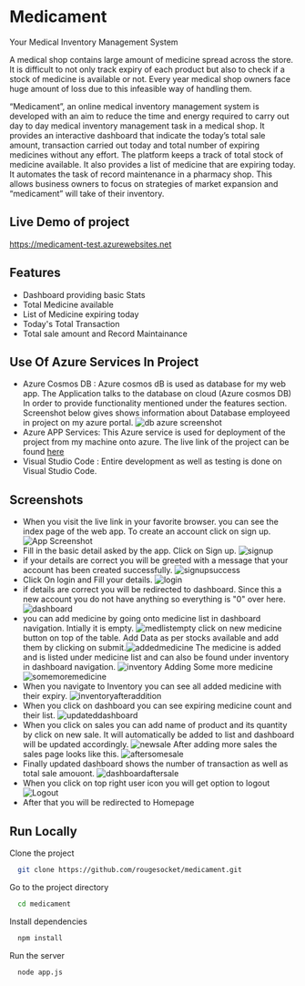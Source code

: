 
# Medicament 
Your Medical Inventory Management System

A medical shop contains large amount of medicine spread across the store. It is difficult to not only track expiry of each product but also to check if a stock of medicine is available or not. Every year medical shop owners face huge amount of loss due to this infeasible way of handling them.

“Medicament”, an online medical inventory management system is developed with an aim to reduce the time and energy required to carry out day to day medical inventory management task in a medical shop. It provides an interactive dashboard that indicate the today’s total sale amount, transaction carried out today and total number of expiring medicines without any effort. The platform keeps a track of total stock of medicine available. It also provides a list of medicine that are expiring today. It automates the task of record maintenance in a pharmacy shop. This allows business owners to focus on strategies of market expansion and “medicament” will take of their inventory.


## Live Demo of project

https://medicament-test.azurewebsites.net



## Features

- Dashboard providing basic Stats
- Total Medicine available
- List of Medicine expiring today
- Today's Total Transaction
- Total sale amount and Record Maintainance   


## Use Of Azure Services In Project

- Azure Cosmos DB
    : Azure cosmos dB is used as database for my web app. The Application talks to the database on cloud (Azure cosmos DB) In order to provide functionality mentioned under the features section. Screenshot below gives shows information about Database employeed in project on my azure portal.
    ![db azure screenshot](./screenshot/dbss.png)
- Azure APP Services: This Azure service is used for deployment of the project from my machine onto azure. The live link of the project can be found [here](https://medicament-test.azurewebsites.net/)
- Visual Studio Code : Entire development as well as testing is done on Visual Studio Code.



## Screenshots
- When you visit the live link in your favorite browser. you can see the index page of the web app. To create an account click on sign up. 
![App Screenshot](./screenshot/visit.PNG)
- Fill in the basic detail asked by the app. Click on Sign up.
![signup](./screenshot//signup.PNG)
- if your details are correct you will be greeted with a message that your account has been created successfully.
![signupsuccess](./screenshot/signupsuccess.PNG)
- Click On login and Fill your details.
![login](./screenshot/login.PNG)
- if details are correct you will be redirected to dashboard. Since this a new account you do not have anything so everything is "0" over here.
![dashboard](./screenshot/dashboard.PNG)
- you can add medicine by going onto medicine list in dashboard navigation. Intially it is empty.
![medlistempty](./screenshot/medicinelisini.PNG)
click on new medicine button on top of the table. Add Data as per stocks available and add them by clicking on submit.![addedmedicine](./screenshot/medlistcrocin.PNG)
The medicine is added and is listed under medicine list and can also be found under inventory in dashboard navigation.
![inventory](./screenshot/somedatainmed.PNG)
Adding Some more medicine
![somemoremedicine](./screenshot/findata.PNG)
- When you navigate to Inventory you can see all added medicine with their expiry.
![inventoryafteraddition](./screenshot/inventory.PNG)
- When you click on dashboard you can see expiring medicine count and their list.
![updateddashboard](./screenshot/updateddashboard.PNG)
- When you click on sales you can add name of product and its quantity by click on new sale. It will automatically be added to list and dashboard will be updated accordingly.
![newsale](./screenshot/newsale.PNG)
After adding more sales the sales page looks like this.
![aftersomesale](./screenshot/aftersomesale.PNG)
- Finally updated dashboard shows the number of transaction as well as total sale amouont.
![dashboardaftersale](./screenshot/finaldash.PNG)
- When you click on top right user icon you will get option to logout 
![Logout](./screenshot/logout.PNG)
- After that you will be redirected to Homepage


## Run Locally

Clone the project

```bash
  git clone https://github.com/rougesocket/medicament.git
```

Go to the project directory

```bash
  cd medicament
```

Install dependencies

```bash
  npm install
```

Run the server

```bash
  node app.js
```


